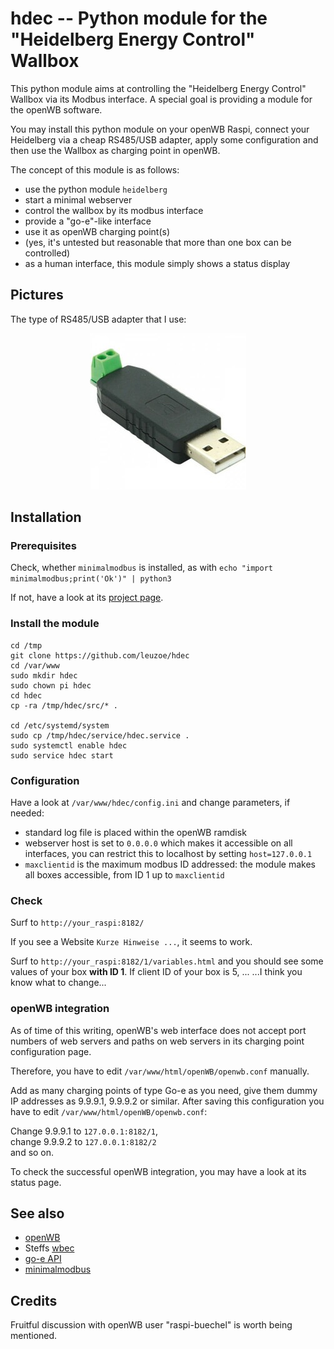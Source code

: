 # hdec -- Python module for the "Heidelberg Energy Control" Wallbox 

This python module aims at controlling the "Heidelberg Energy Control" Wallbox 
via its Modbus interface. A special goal is providing a module for the 
openWB software.

You may install this python module on your openWB Raspi, connect your 
Heidelberg via a cheap RS485/USB adapter, apply some configuration and then use 
the Wallbox as charging point in openWB.

The concept of this module is as follows:
- use the python module `heidelberg` 
- start a minimal webserver 
- control the wallbox by its modbus interface
- provide a "go-e"-like interface
- use it as openWB charging point(s)
- (yes, it's untested but reasonable that more than one box can be controlled)
- as a human interface, this module simply shows a status display 
  

## Pictures
The type of RS485/USB adapter that I use:

<p align="center"> 
  <img src="images/rs485usb.jpg"> 
</p>

## Installation
### Prerequisites
Check, whether `minimalmodbus` is installed, as with
`echo "import minimalmodbus;print('Ok')" | python3`

If not, have a look at its [project page](https://pypi.org/project/minimalmodbus/).

### Install the module
```
cd /tmp
git clone https://github.com/leuzoe/hdec
cd /var/www
sudo mkdir hdec
sudo chown pi hdec
cd hdec
cp -ra /tmp/hdec/src/* .

cd /etc/systemd/system
sudo cp /tmp/hdec/service/hdec.service .
sudo systemctl enable hdec
sudo service hdec start
```

### Configuration
Have a look at `/var/www/hdec/config.ini` and change parameters, if needed:

- standard log file is placed within the openWB ramdisk
- webserver host is set to `0.0.0.0` which makes it accessible on all interfaces, you can restrict this to localhost by setting `host=127.0.0.1`
- `maxclientid` is the maximum modbus ID addressed: the module makes all boxes accessible, from ID 1 up to `maxclientid`

### Check
Surf to `http://your_raspi:8182/`

If you see a Website `Kurze Hinweise ...`, it seems to work.

Surf to `http://your_raspi:8182/1/variables.html` and you should see some values
of your box **with ID 1**. If client ID of your box is 5, ... ...I think you know what to change...

### openWB integration
As of time of this writing, openWB's web interface does not accept port numbers
of web servers and paths on web servers in its charging point configuration 
page.

Therefore, you have to edit `/var/www/html/openWB/openwb.conf` manually.

Add as many charging points of type Go-e as you need, give them dummy IP addresses as 9.9.9.1, 9.9.9.2 or similar. After saving this configuration you have to edit `/var/www/html/openWB/openwb.conf`:

Change 9.9.9.1 to `127.0.0.1:8182/1`,  
change 9.9.9.2 to `127.0.0.1:8182/2`  
and so on.

To check the successful openWB integration, you may have a look at its status page.


## See also
- [openWB](https://openwb.de/main/)
- Steffs [wbec](https://github.com/steff393/wbec)
- [go-e API](https://github.com/goecharger/go-eCharger-API-v1/blob/master/go-eCharger%20API%20v1%20DE.md)
- [minimalmodbus](https://pypi.org/project/minimalmodbus/)

## Credits
Fruitful discussion with openWB user "raspi-buechel" is worth being mentioned.

